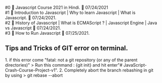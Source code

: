 #0 🛑 Javascript Course 2021 in Hindi.   📅 07/24/2021</br>
#1 🛑 Introduction to Javascript | Why to learn Javascript | What is Javascript.  📅 07/24/2021.</br>
#2 🛑 History of Javascript | What is ECMAScript ? | Javascript Engine | Java vs Javascript 📅 07/24/2021.</br>
#3 🛑 How to Run Javascript 📅 07/25/2021.

<h2>Tips and Tricks of GIT error on terminal.</h2>
1. if this error come "fatal: not a git repository (or any of the parent directories)"
> Run this command : {git init} and hit enter"# JavaScript-Crash-Course-Project-v1".
2. Completely abort the branch rebashing in git by using 
> git rebase --abort 


